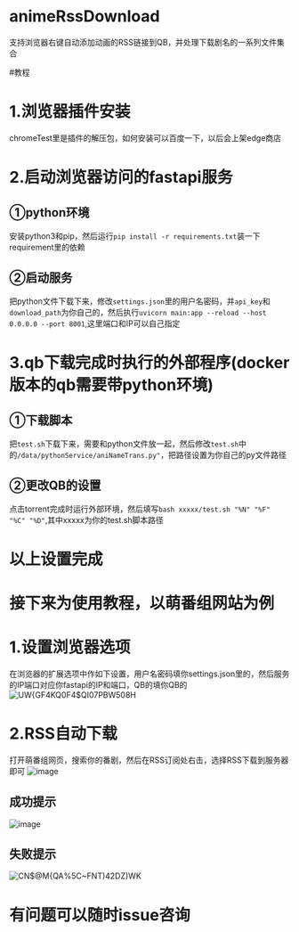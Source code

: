 # animeRssDownload
支持浏览器右键自动添加动画的RSS链接到QB，并处理下载剧名的一系列文件集合

#教程
# 1.浏览器插件安装
chromeTest里是插件的解压包，如何安装可以百度一下，以后会上架edge商店

# 2.启动浏览器访问的fastapi服务
## ①python环境
安装python3和pip，然后运行`pip install -r requirements.txt`装一下requirement里的依赖
## ②启动服务
把python文件下载下来，修改`settings.json`里的用户名密码，并`api_key`和`download_path`为你自己的，然后执行`uvicorn main:app --reload --host 0.0.0.0 --port 8001`,这里端口和IP可以自己指定

# 3.qb下载完成时执行的外部程序(docker版本的qb需要带python环境)
## ①下载脚本
把`test.sh`下载下来，需要和python文件放一起，然后修改`test.sh`中的`/data/pythonService/aniNameTrans.py"`，把路径设置为你自己的py文件路径
## ②更改QB的设置
点击torrent完成时运行外部环境，然后填写`bash xxxxx/test.sh "%N" "%F"  "%C" "%D"`,其中xxxxx为你的test.sh脚本路径

# 以上设置完成

# 接下来为使用教程，以萌番组网站为例
# 1.设置浏览器选项
在浏览器的扩展选项中作如下设置，用户名密码填你settings.json里的，然后服务的IP端口对应你fastapi的IP和端口，QB的填你QB的
![UW{GF4KQ0F4$QI07PBW508H](https://user-images.githubusercontent.com/24666325/150326519-469a2ee9-1da3-4025-9f9b-ffd67ee65d0b.png)
# 2.RSS自动下载
打开萌番组网页，搜索你的番剧，然后在RSS订阅处右击，选择RSS下载到服务器即可
![image](https://user-images.githubusercontent.com/24666325/150326991-8ff9c101-ac01-4148-86b7-ff389d3feb5f.png)

## 成功提示
![image](https://user-images.githubusercontent.com/24666325/150327256-2affcf4e-7205-4410-8ebb-21c98343770d.png)

## 失败提示
![CN$@M{QA%5C~FNT)42DZ)WK](https://user-images.githubusercontent.com/24666325/150327330-2a21d904-b97c-4808-8c8f-c8eb6b22e123.png)


# 有问题可以随时issue咨询

